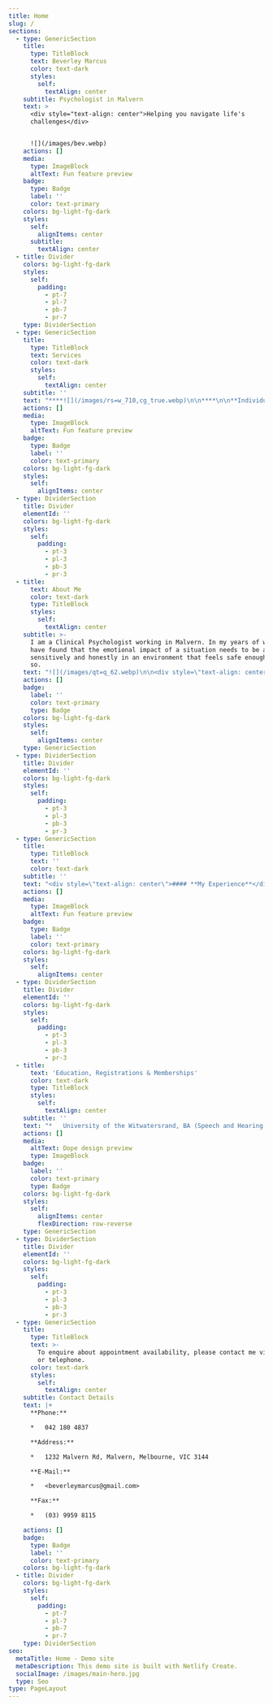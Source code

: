 ```yaml
---
title: Home
slug: /
sections:
  - type: GenericSection
    title:
      type: TitleBlock
      text: Beverley Marcus
      color: text-dark
      styles:
        self:
          textAlign: center
    subtitle: Psychologist in Malvern
    text: >
      <div style="text-align: center">Helping you navigate life's
      challenges</div>


      ![](/images/bev.webp)
    actions: []
    media:
      type: ImageBlock
      altText: Fun feature preview
    badge:
      type: Badge
      label: ''
      color: text-primary
    colors: bg-light-fg-dark
    styles:
      self:
        alignItems: center
      subtitle:
        textAlign: center
  - title: Divider
    colors: bg-light-fg-dark
    styles:
      self:
        padding:
          - pt-7
          - pl-7
          - pb-7
          - pr-7
    type: DividerSection
  - type: GenericSection
    title:
      type: TitleBlock
      text: Services
      color: text-dark
      styles:
        self:
          textAlign: center
    subtitle: ''
    text: "****![](/images/rs=w_710,cg_true.webp)\n\n****\n\n**Individual Adult Therapy**\n\n*   Anxiety\n\n*   Depression\n\n*   Grief and loss\n\n*   Relationship difficulties\n\n*   Life transitions\n\n*   Adjustment\n\n*   Stress\n\n*   Trauma\n\n*   Self-esteem\n\n*   Parent counselling\_\n\n\\*\\*Antenatal and postnatal counselling:\_\\*\\*With\_the Antenatal and Postnatal Psychology Network. I work with a variety of perinatal issues such as fertility struggles, pregnancy related issues, counselling for termination for medical reasons, recurrent miscarriage and loss during various stages of pregnancy, stillbirth, loss after birth, as well as birth trauma and pre and postnatal depression and anxiety and adjustment to parenting.\n\n\\*\\*Parent-infant psychotherapy:\_\\*\\*Focus on the relationship between parents and babies up to the age of 2 when various difficulties arise in order to promote the baby’s attachment, support the baby’s development and enhance the way the parent and their baby are relating to each other.\n\n**Under 5 therapy and play therapy for children**\_Working with parents and their children, understanding young children’s behaviour, communication and the dynamics of family relationships in order to facilitate change and promote the parent-child attachment and support healthy emotional development for children.\n"
    actions: []
    media:
      type: ImageBlock
      altText: Fun feature preview
    badge:
      type: Badge
      label: ''
      color: text-primary
    colors: bg-light-fg-dark
    styles:
      self:
        alignItems: center
  - type: DividerSection
    title: Divider
    elementId: ''
    colors: bg-light-fg-dark
    styles:
      self:
        padding:
          - pt-3
          - pl-3
          - pb-3
          - pr-3
  - title:
      text: About Me
      color: text-dark
      type: TitleBlock
      styles:
        self:
          textAlign: center
    subtitle: >-
      I am a Clinical Psychologist working in Malvern. In my years of work, I
      have found that the emotional impact of a situation needs to be addressed
      sensitively and honestly in an environment that feels safe enough to do
      so.
    text: "![](/images/qt=q_62.webp)\n\n<div style=\"text-align: center\">#### **Approach**</div>\n\nAs a psychologist, I understand that part of being human entails going through experiences that leave us feeling vulnerable and unsettled, often with a shattered sense of trust and hope in the world and others. Dealing with these feelings and anxiety on your own is no easy task, and although the decision to begin seeing a psychologist is not an easy one, entering a therapy relationship provides a safe space, where together a journey can be embarked upon as a way of finding meaning and bringing about change. Therapy also aims to understand and shift the unconscious repetitive choices, patterns and behaviours that result in unfavourable outcomes. I work primarily from a \_psychodynamic perspective, \_but the therapy process is always tailored to meet the individual’s needs.\n\nI facilitate the courageous \_process of bringing about change in order to \_create space for new and healthier experiences..\n\nIn essence, I understand therapy to be an investment in one’s self and one’s future\_\n\n*\"Feeling real is more than existing; it is finding a way to exist as oneself...and to have a self into which to retreat for relaxation.\"  Donald Woods Winnicott*\n"
    actions: []
    badge:
      label: ''
      color: text-primary
      type: Badge
    colors: bg-light-fg-dark
    styles:
      self:
        alignItems: center
    type: GenericSection
  - type: DividerSection
    title: Divider
    elementId: ''
    colors: bg-light-fg-dark
    styles:
      self:
        padding:
          - pt-3
          - pl-3
          - pb-3
          - pr-3
  - type: GenericSection
    title:
      type: TitleBlock
      text: ''
      color: text-dark
    subtitle: ''
    text: "<div style=\"text-align: center\">#### **My Experience**</div>\n\nI have been in private practice as a clinical psychologist for over 14 years, currently seeing clients in Malvern .\_\n\nPrior to qualifying as a Clinical Psychologist, I obtained qualifications in Speech and Hearing Therapy and Social Work. \_I have a special Interest in perinatal work .\_\n\nIn terms of individual adult therapy, \_I deal with a range of issues such as stress, depression, anxiety, adjustment, life transitions, grief and loss as well as relationship difficulties. I also work with difficulties that stem from childhood with a focus on making links to bring about change in order to participate in life in a fuller, more authentic way.\_\n\nI \_offer parent-infant psychotherapy, play therapy for children and under 5 therapy, aiming to understand conscious and unconscious communications and behaviours with presentations such as separation anxiety, sadness, angry behaviour etc in order to facilitate change, support the child's development and promote the parent-child bond.\_\n\nI provide perinatal counselling, which includes fertility difficulties, pregnancy related issues, preparation for childbirth, processing difficult or traumatic experiences related to childbirth. I also help women and couples who are faced with fetal anomalies during pregnancy or diagnoses of genetic conditions in early childhood. I provide counselling for the devastating experience of miscarriage and loss and I also offer counselling for postnatal challenges including the transition into parenthood. I draw on parent-infant psychotherapy to assist parents who are experiencing various difficulties in relation to their babies, aiming to promote the parent-child attachment and support the baby's development.\_\n\nI am part of the antenatal & postnatal psychology network. For more information please follow this link:\_<https://www.antenatalandpostnatalpsychology.com.au/beverley-marcus.html>\n\nBased on clinical experience, I \_have written a psychologically focused children's book titled “The Storm Inside Katie” that highlights the idea of helping children manage difficult feelings through characters that are easy to relate to for both parents and children.\n"
    actions: []
    media:
      type: ImageBlock
      altText: Fun feature preview
    badge:
      type: Badge
      label: ''
      color: text-primary
    colors: bg-light-fg-dark
    styles:
      self:
        alignItems: center
  - type: DividerSection
    title: Divider
    elementId: ''
    colors: bg-light-fg-dark
    styles:
      self:
        padding:
          - pt-3
          - pl-3
          - pb-3
          - pr-3
  - title:
      text: 'Education, Registrations & Memberships'
      color: text-dark
      type: TitleBlock
      styles:
        self:
          textAlign: center
    subtitle: ''
    text: "*   University of the Witwatersrand, BA (Speech and Hearing Therapy)\n\n*   University of \_South Africa (Social Work NDP)\n\n*   University of \_South Africa BA Hons \_(Psychology)\n\n*   University of the Witwatersrand MA (Clinical Psychology)\n\n*   Registered with AHPRA\_\n\n*   Member Australian Psychological Association (MAPS)\n\n*   Registered with the Perinatal Loss Centre\n\n*   Member of the Australian Association for Infant Mental Health (AAIMH)\n\n"
    actions: []
    media:
      altText: Dope design preview
      type: ImageBlock
    badge:
      label: ''
      color: text-primary
      type: Badge
    colors: bg-light-fg-dark
    styles:
      self:
        alignItems: center
        flexDirection: row-reverse
    type: GenericSection
  - type: DividerSection
    title: Divider
    elementId: ''
    colors: bg-light-fg-dark
    styles:
      self:
        padding:
          - pt-3
          - pl-3
          - pb-3
          - pr-3
  - type: GenericSection
    title:
      type: TitleBlock
      text: >-
        To enquire about appointment availability, please contact me via email
        or telephone.
      color: text-dark
      styles:
        self:
          textAlign: center
    subtitle: Contact Details
    text: |+
      **Phone:**

      *   042 180 4837

      **Address:**

      *   1232 Malvern Rd, Malvern, Melbourne, VIC 3144

      **E-Mail:**

      *   <beverleymarcus@gmail.com>

      **Fax:**

      *   (03) 9959 8115

    actions: []
    badge:
      type: Badge
      label: ''
      color: text-primary
    colors: bg-light-fg-dark
  - title: Divider
    colors: bg-light-fg-dark
    styles:
      self:
        padding:
          - pt-7
          - pl-7
          - pb-7
          - pr-7
    type: DividerSection
seo:
  metaTitle: Home - Demo site
  metaDescription: This demo site is built with Netlify Create.
  socialImage: /images/main-hero.jpg
  type: Seo
type: PageLayout
---
```

